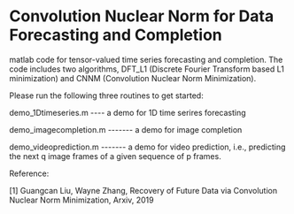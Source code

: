 # Convolution Nuclear Norm for Data Forecasting and Completion

matlab code for tensor-valued time series forecasting and completion. The code includes two algorithms, DFT_L1 (Discrete Fourier Transform based L1 minimization) and CNNM (Convolution Nuclear Norm Minimization). 

Please run the following three routines to get started:

demo_1Dtimeseries.m   ---- a demo for 1D time serires forecasting

demo_imagecompletion.m  ------- a demo for image completion

demo_videoprediction.m  ------- a demo for video prediction, i.e., predicting the next q image frames of a given sequence of p frames.


Reference:

[1] Guangcan Liu, Wayne Zhang, Recovery of Future Data via Convolution Nuclear Norm Minimization, Arxiv, 2019
